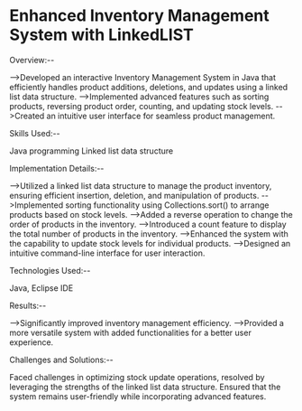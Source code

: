 # Enhanced Inventory Management System with LinkedLIST
Overview:--

-->Developed an interactive Inventory Management System in Java that efficiently handles product additions, deletions, and updates using a linked list data structure.
-->Implemented advanced features such as sorting products, reversing product order, counting, and updating stock levels.
-->Created an intuitive user interface for seamless product management.

Skills Used:--

Java programming
Linked list data structure

Implementation Details:--

-->Utilized a linked list data structure to manage the product inventory, ensuring efficient insertion, deletion, and manipulation of products.
-->Implemented sorting functionality using Collections.sort() to arrange products based on stock levels.
-->Added a reverse operation to change the order of products in the inventory.
-->Introduced a count feature to display the total number of products in the inventory.
-->Enhanced the system with the capability to update stock levels for individual products.
-->Designed an intuitive command-line interface for user interaction.

Technologies Used:--

Java, Eclipse IDE

Results:--

-->Significantly improved inventory management efficiency.
-->Provided a more versatile system with added functionalities for a better user experience.

Challenges and Solutions:--

Faced challenges in optimizing stock update operations, resolved by leveraging the strengths of the linked list data structure.
Ensured that the system remains user-friendly while incorporating advanced features.
